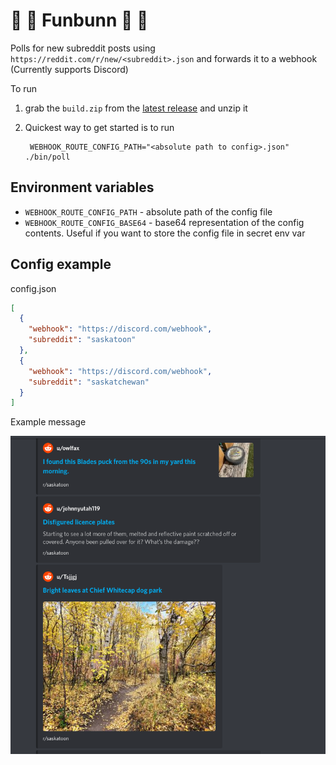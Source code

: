 # 🍔 🍔 Funbunn 🍔 🍔

Polls for new subreddit posts using `https://reddit.com/r/new/<subreddit>.json` and forwards it to a webhook (Currently supports Discord)

To run

1. grab the `build.zip` from the [latest release](https://github.com/fmterrorf/funbunn/releases) and unzip it
2. Quickest way to get started is to run 

        WEBHOOK_ROUTE_CONFIG_PATH="<absolute path to config>.json" ./bin/poll


## Environment variables

* `WEBHOOK_ROUTE_CONFIG_PATH` - absolute path of the config file
* `WEBHOOK_ROUTE_CONFIG_BASE64` - base64 representation of the config contents. Useful if you want to store the config file in secret env var


## Config example

config.json
```json
[
  {
    "webhook": "https://discord.com/webhook",
    "subreddit": "saskatoon"
  },
  {
    "webhook": "https://discord.com/webhook",
    "subreddit": "saskatchewan"
  }
]
```


Example message 

![demo](./screenshot.png)
